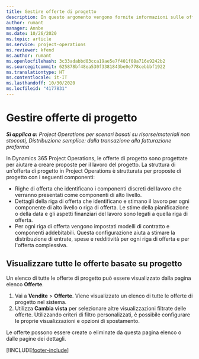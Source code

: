 ```yaml
---
title: Gestire offerte di progetto
description: In questo argomento vengono fornite informazioni sulle offerte di progetto.
author: rumant
manager: Annbe
ms.date: 10/26/2020
ms.topic: article
ms.service: project-operations
ms.reviewer: kfend
ms.author: rumant
ms.openlocfilehash: 3c33adabbd03cca19ae5e7f401f08a716e9242b2
ms.sourcegitcommit: 625878bf48ea530f3381843be0e778cebbbf1922
ms.translationtype: HT
ms.contentlocale: it-IT
ms.lasthandoff: 10/30/2020
ms.locfileid: "4177831"
---
```

# <a name="manage-project-quotes"></a>Gestire offerte di progetto

_**Si applica a:** Project Operations per scenari basati su risorse/materiali non stoccati, Distribuzione semplice: dalla transazione alla fatturazione proforma_

In Dynamics 365 Project Operations, le offerte di progetto sono progettate per aiutare a creare proposte per il lavoro del progetto. La struttura di un'offerta di progetto in Project Operations è strutturata per proposte di progetto con i seguenti componenti:

  - Righe di offerta che identificano i componenti discreti del lavoro che verranno presentati come componenti di alto livello.
  - Dettagli della riga di offerta che identificano e stimano il lavoro per ogni componente di alto livello o riga di offerta. Le stime della pianificazione o della data e gli aspetti finanziari del lavoro sono legati a quella riga di offerta.
  - Per ogni riga di offerta vengono impostati modelli di contratto e componenti addebitabili. Questa configurazione aiuta a stimare la distribuzione di entrate, spese e redditività per ogni riga di offerta e per l'offerta complessiva.

## <a name="view-all-project-based-quotes"></a>Visualizzare tutte le offerte basate su progetto

Un elenco di tutte le offerte di progetto può essere visualizzato dalla pagina elenco **Offerte**. 

1. Vai a **Vendite** > **Offerte**. Viene visualizzato un elenco di tutte le offerte di progetto nel sistema. 
2. Utilizza **Cambia vista** per selezionare altre visualizzazioni filtrate delle offerte. Utilizzando criteri di filtro personalizzati, è possibile configurare le proprie visualizzazioni e opzioni di spostamento.

Le offerte possono essere create o eliminate da questa pagina elenco o dalle pagine dei dettagli.


[!INCLUDE[footer-include](../../includes/footer-banner.md)]
